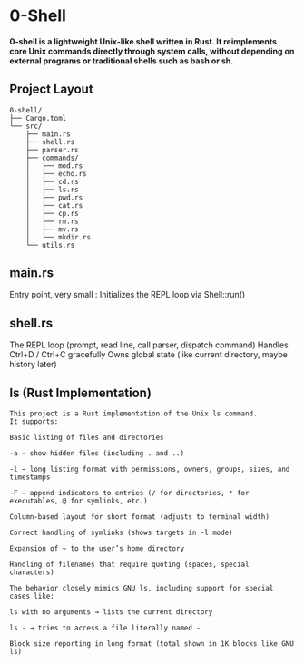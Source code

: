 # 0-Shell

#### 0-shell is a lightweight Unix-like shell written in Rust. It reimplements core Unix commands directly through system calls, without depending on external programs or traditional shells such as bash or sh.

## Project Layout

```
0-shell/
├── Cargo.toml
└── src/
    ├── main.rs
    ├── shell.rs
    ├── parser.rs
    ├── commands/
    │   ├── mod.rs
    │   ├── echo.rs
    │   ├── cd.rs
    │   ├── ls.rs
    │   ├── pwd.rs
    │   ├── cat.rs
    │   ├── cp.rs
    │   ├── rm.rs
    │   ├── mv.rs
    │   └── mkdir.rs
    └── utils.rs
```

## main.rs
Entry point, very small : Initializes the REPL loop via Shell::run()

## shell.rs
The REPL loop (prompt, read line, call parser, dispatch command)
Handles Ctrl+D / Ctrl+C gracefully
Owns global state (like current directory, maybe history later)

## ls (Rust Implementation)
```
This project is a Rust implementation of the Unix ls command.
It supports:

Basic listing of files and directories

-a → show hidden files (including . and ..)

-l → long listing format with permissions, owners, groups, sizes, and timestamps

-F → append indicators to entries (/ for directories, * for executables, @ for symlinks, etc.)

Column-based layout for short format (adjusts to terminal width)

Correct handling of symlinks (shows targets in -l mode)

Expansion of ~ to the user’s home directory

Handling of filenames that require quoting (spaces, special characters)

The behavior closely mimics GNU ls, including support for special cases like:

ls with no arguments → lists the current directory

ls - → tries to access a file literally named -

Block size reporting in long format (total shown in 1K blocks like GNU ls)
```